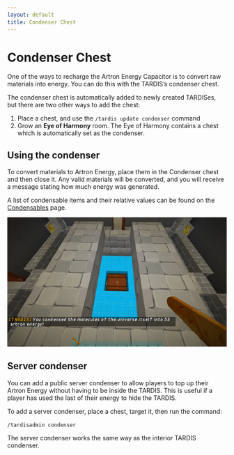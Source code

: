 ```yaml
---
layout: default
title: Condenser Chest
---
```


# Condenser Chest

One of the ways to recharge the Artron Energy Capacitor is to convert raw materials into energy. You can do this with
the TARDIS’s condenser chest.

The condenser chest is automatically added to newly created TARDISes, but there are two other ways to add the chest:

1. Place a chest, and use the `/tardis update condenser` command
2. Grow an **Eye of Harmony** room. The Eye of Harmony contains a chest which is automatically set as the condenser.

## Using the condenser

To convert materials to Artron Energy, place them in the Condenser chest and then close it. Any valid materials will be
converted, and you will receive a message stating how much energy was generated.

A list of condensable items and their relative values can be found on the [Condensables](condensables) page.

![Energy condenser](/images/docs/condenser.jpg)

## Server condenser

You can add a public server condenser to allow players to top up their Artron Energy
without having to be inside the TARDIS. This is useful if a player has used the last of their energy to hide the TARDIS.

To add a server condenser, place a chest, target it, then run the command:

    /tardisadmin condenser

The server condenser works the same way as the interior TARDIS condenser.
